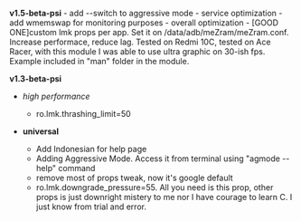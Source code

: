 __v1.5-beta-psi__
    - add --switch to aggressive mode
    - service optimization
    - add wmemswap for monitoring purposes
    - overall optimization
    - [GOOD ONE]custom lmk props per app. Set it on /data/adb/meZram/meZram.conf. Increase performace, reduce lag. Tested on Redmi 10C, tested on Ace Racer, with this module I was able to use ultra graphic on 30-ish fps. Example included in "man" folder in the module. 

__v1.3-beta-psi__
- *high performance*
    - ro.lmk.thrashing_limit=50

- __universal__
    - Add Indonesian for help page
    - Adding Aggressive Mode. Access it from terminal using "agmode --help" command
    - remove most of props tweak, now it's google default
    - ro.lmk.downgrade_pressure=55. All you need is this prop, other props is just downright mistery to me nor I have courage to learn C. I just know from trial and error.
